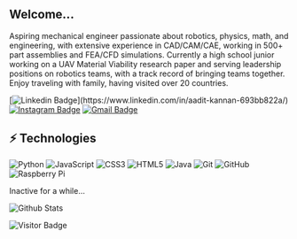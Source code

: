 ## Welcome...

Aspiring mechanical engineer passionate about robotics, physics, math, and engineering, with extensive experience in CAD/CAM/CAE, working in 500+ part assemblies and FEA/CFD simulations. Currently a high school junior working on a UAV Material Viability research paper and serving leadership positions on robotics teams, with a track record of bringing teams together. Enjoy traveling with family, having visited over 20 countries.

[![Linkedin Badge](https://img.shields.io/badge/-aaditkannan-blue?style=flat-square&logo=Linkedin&logoColor=white&link=(https://www.linkedin.com/in/aadit-kannan-693bb822a/))](https://www.linkedin.com/in/aadit-kannan-693bb822a/)
[![Instagram Badge](https://img.shields.io/badge/-aaditkannan-purple?style=flat-square&logo=instagram&logoColor=white&link=https://www.instagram.com/aaditkannan//)](https://www.instagram.com/aaditkannan/)
[![Gmail Badge](https://img.shields.io/badge/-aaditkannan734@gmail.com-c14438?style=flat-square&logo=Gmail&logoColor=white&link=mailto:aaditkannan734@gmail.com)](mailto:aaditkannan734@gmail.com)

## ⚡ Technologies

![Python](https://img.shields.io/badge/-Python-black?style=flat-square&logo=Python)
![JavaScript](https://img.shields.io/badge/-JavaScript-black?style=flat-square&logo=javascript)
![CSS3](https://img.shields.io/badge/-CSS3-1572B6?style=flat-square&logo=css3)
![HTML5](https://img.shields.io/badge/-HTML5-E34F26?style=flat-square&logo=html5&logoColor=white)
![Java](https://img.shields.io/badge/-java-E34A86?style=flat-square&logo=java)
![Git](https://img.shields.io/badge/-Git-black?style=flat-square&logo=git)
![GitHub](https://img.shields.io/badge/-GitHub-181717?style=flat-square&logo=github)
![Raspberry Pi](https://img.shields.io/badge/-Raspberry%20Pi-C51A4A?style=flat-square&logo=Raspberry-Pi)

Inactive for a while...

![Github Stats](https://github-readme-stats.vercel.app/api?username=AaditKannan&count_private=false&show_icons=true&include_all_commits=false&theme=tokyonight)


![Visitor Badge](https://visitor-badge.laobi.icu/badge?page_id=AaditKannan.AaditKannan)
